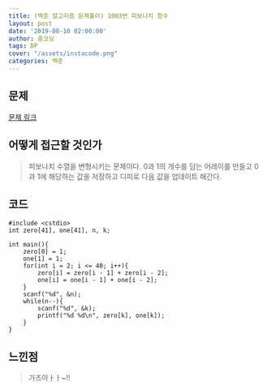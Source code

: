 ```yaml
---
title: (백준 알고리즘 문제풀이) 1003번 피보나치 함수
layout: post
date: '2019-08-10 02:00:00'
author: 줌코딩
tags: DP
cover: "/assets/instacode.png"
categories: 백준
---
```


## 문제

[문제 링크](https://www.acmicpc.net/problem/1003)

## 어떻게 접근할 것인가

> 피보나치 수열을 변형시키는 문제이다.
> 0과 1의 개수를 담는 어레이를 만들고 0과 1에 해당하는 값을 저장하고 디피로 다음 값을 업데이트 해간다.

## 코드

    #include <cstdio>
    int zero[41], one[41], n, k;

    int main(){
        zero[0] = 1;
        one[1] = 1;
        for(int i = 2; i <= 40; i++){
            zero[i] = zero[i - 1] + zero[i - 2];
            one[i] = one[i - 1] + one[i - 2];
        }
        scanf("%d", &n);
        while(n--){
            scanf("%d", &k);
            printf("%d %d\n", zero[k], one[k]);
        }
    }

## 느낀점

> 가즈아ㅏㅏ~!!

